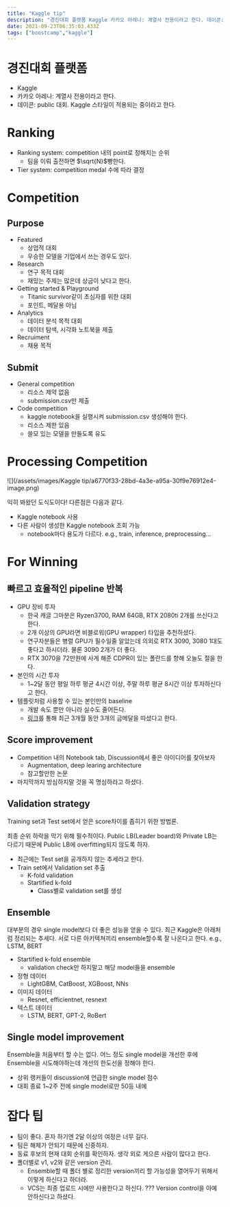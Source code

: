 ```yaml
---
title: "Kaggle tip"
description: "경진대회 플랫폼 Kaggle 카카오 아레나: 계열사 전용이라고 한다. 데이콘: public 대회. Kaggle 스타일이 적용되는 중이라고 한다.  Ranking Ranking system: competition 내의 point로 정해지는 순위   팀을 이뤄 출전하면 $"
date: 2021-09-23T06:35:03.433Z
tags: ["boostcamp","kaggle"]
---
```

# 경진대회 플랫폼
- Kaggle
- 카카오 아레나: 계열사 전용이라고 한다.
- 데이콘: public 대회. Kaggle 스타일이 적용되는 중이라고 한다.

# Ranking
- Ranking system: competition 내의 point로 정해지는 순위
  - 팀을 이뤄 출전하면 $\sqrt{N}$빵한다.
- Tier system: competition medal 수에 따라 결정

# Competition
## Purpose
- Featured
  - 상업적 대회
  - 우승한 모델을 기업에서 쓰는 경우도 있다.
- Research
  - 연구 목적 대회
  - 재밌는 주제는 많은데 상금이 낮다고 한다.
- Getting started & Playground
  - Titanic survivor같이 초심자를 위한 대회
  - 포인트, 메달용 아님
- Analytics
  - 데이터 분석 목적 대회
  - 데이터 탐색, 시각화 노트북을 제출
- Recruiment
  - 채용 목적
## Submit
- General competition
  - 리소스 제약 없음
  - submission.csv만 제출
- Code competition
  - kaggle notebook을 실행시켜 submission.csv 생성해야 한다.
  - 리소스 제한 있음
  - 쓸모 있는 모델을 만들도록 유도
  
# Processing Competition
![](/assets/images/Kaggle tip/a6770f33-28bd-4a3e-a95a-30f9e76912e4-image.png)

익히 봐왔던 도식도이다! 다른점은 다음과 같다.
- Kaggle notebook 사용
- 다른 사람이 생성한 Kaggle notebook 조회 가능
  - notebook마다 용도가 다르다. e.g., train, inference, preprocessing...
  
# For Winning
## 빠르고 효율적인 pipeline 반복
  - GPU 장비 투자
    - 한국 캐글 그마분은 Ryzen3700, RAM 64GB, RTX 2080ti 2개를 쓰신다고 한다.
    - 2개 이상의 GPU라면 비블로워(GPU wrapper) 타입을 추천하셨다. 
    - 연구자분들은 병렬 GPU가 필수일줄 알았는데 의외로 RTX 3090, 3080 1대도 좋다고 하시더라. 물론 3090 2개가 더 좋다. 
    - RTX 3070을 72만원에 사게 해준 CDPR이 있는 폴란드를 향해 오늘도 절을 한다.
  - 본인의 시간 투자
    - 1~2달 동안 평일 하루 평균 4시간 이상, 주말 하루 평균 8시간 이상 투자하신다고 한다.
  - 템플릿처럼 사용할 수 있는 본인만의 baseline
    - 개발 속도 뿐만 아니라 실수도 줄어든다.
    - [링크](https://github.com/lime-robot/categories-prediction)를 통해 최근 3개월 동안 3개의 금메달을 따셨다고 한다. 
    
## Score improvement
- Competition 내의 Notebook tab, Discussion에서 좋은 아이디어를 찾아보자
  - Augmentation, deep learing architecture
  - 참고할만한 논문
- 마지막까지 방심하지말 것을 꼭 명심하라고 하셨다.

## Validation strategy
Training set과 Test set에서 얻은 score차이를 좁히기 위한 방법론.

최종 순위 하락을 막기 위해 필수적이다. Public LB(Leader board)와 Private LB는 다르기 때문에 Public LB에 overfitting되지 않도록 하자.

- 최근에는 Test set을 공개하지 않는 추세라고 한다.
- Train set에서 Validation set 추출
  - K-fold validation
  - Startified k-fold
    - Class별로 validation set를 생성
## Ensemble
대부분의 경우 single model보다 더 좋은 성능을 얻을 수 있다. 최근 Kaggle은 아래처럼 정리되는 추세다.
서로 다른 아키텍쳐끼리 ensemble할수록 잘 나온다고 한다. e.g., LSTM, BERT

- Startified k-fold ensemble
  - validation check만 하지말고 해당 model들을 ensemble
- 정형 데이터
  - LightGBM, CatBoost, XGBoost, NNs
- 이미지 데이터
  - Resnet, efficientnet, resnext
- 텍스트 데이터
  - LSTM, BERT, GPT-2, RoBert
  
## Single model improvement
Ensemble을 처음부터 할 수는 없다. 어느 정도 single model을 개선한 후에 Ensemble을 시도해야하는데 개선의 한도선을 정해야 한다.

- 상위 랭커들이 discussion에 언급한 single model 점수
- 대회 종료 1~2주 전에 single model로만 50등 내에

# 잡다 팁
- 팀이 좋다. 혼자 하기엔 2달 이상의 여정은 너무 길다.
- 팀은 해체가 안되기 때문에 신중하자.
- 동료 후보의 현재 대회 순위를 확인하자. 생각 외로 게으른 사람이 많다고 한다.
- 폴더별로 v1, v2와 같은 version 관리.
  - Ensemble할 때 폴더 별로 정리한 version끼리 할 가능성을 열어두기 위해서 이렇게 하신다고 하더라.
  - VCS는 최종 업로드 시에만 사용한다고 하신다. ??? Version control을 아예 안하신다고 하셨다.

